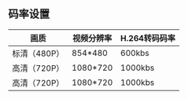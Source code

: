 ## 码率设置


| 画质 | 视频分辨率 | H.264转码码率 | 
| ---- | ---- | ---- | 
| 标清（480P） | 854*480 | 600kbs |
| 高清（720P） | 1080*720 | 1000kbs |
| 高清（720P） | 1080*720 | 1000kbs |